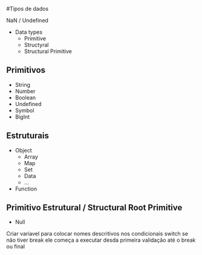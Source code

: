 #Tipos de dados

NaN / Undefined

- Data types
  - Primitive
  - Structyral
  - Structural Primitive

## Primitivos

- String
- Number
- Boolean
- Undefined
- Symbol
- BigInt

## Estruturais

- Object
  - Array
  - Map
  - Set
  - Data
  - ...
- Function

## Primitivo Estrutural / Structural Root Primitive

- Null


Criar variavel para colocar nomes descritivos nos condicionais
switch se não tiver break ele começa a executar desda primeira validação até o break ou final